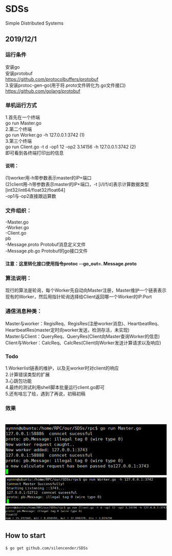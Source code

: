 # SDSs

Simple Distributed Systems

## 2019/12/1

### 运行条件

安装go  
安装protobuf  
  https://github.com/protocolbuffers/protobuf  
3.安装protoc-gen-go(用于将.proto文件转化为.go文件接口)  
  https://github.com/golang/protobuf  

### 单机运行方式

1.首先在一个终端  
  go run Master.go  
2.第二个终端  
  go run Worker.go -h 127.0.0.1:3742      (1)  
3.第三个终端  
  go run Client.go -t d -op1 12 -op2 3.14156 -h 127.0.0.1:3742      (2)  
即可看到各终端打印出的信息  

#### 说明：

(1)worker用-h带参数表示master的IP+端口  
(2)client用-h带参数表示master的IP+端口，-t [i/l/f/d]表示计算数据类型[int32/int64/float32/float64]  
-op1与-op2直接跟运算数  

### 文件组织：
-Master.go  
-Worker.go  
-Client.go  
  pb  
  -Message.proto    Protobuf消息定义文件  
  -Message.pb.go    Protobuf的go接口文件  
 
#### 注意：这里转化接口使用指令protoc --go_out=. Message.proto


### 算法说明：
现行的算法是轮询，每个Worker先自动向Master注册，Master维护一个链表表示现有的Worker，然后用指针轮询选择给Client返回哪一个Worker的IP:Port  

### 通信消息种类：
Master与worker：RegisReq、RegisRes(注册worker消息)、HeartbeatReq、HeartbeatRes(master定时向worker发送，检测存活，未实现)  
Master与Client：QueryReq、QueryRes(Client向Master查询Worker的信息)  
Client与Worker：CalcReq、CalcRes(Client向Worker发送计算请求以及响应)  
### Todo
1.Workerlist链表的维护，以及无worker时对client的响应  
2.计算错误类型的扩展  
3.心跳包功能  
4.最终的测试利用shell脚本批量运行client.go即可  
5.还有啥忘了给，遇到了再说，初稿初稿  

### 效果
![Master](https://github.com/Xynnn007/SDSs/blob/master/screenShot/master.png)  
![Worker](https://github.com/Xynnn007/SDSs/blob/master/screenShot/worker.png)  
![Client](https://github.com/Xynnn007/SDSs/blob/master/screenShot/client.png)  
=======

## How to start

~~~bash
$ go get github.com/silencender/SDSs
~~~

